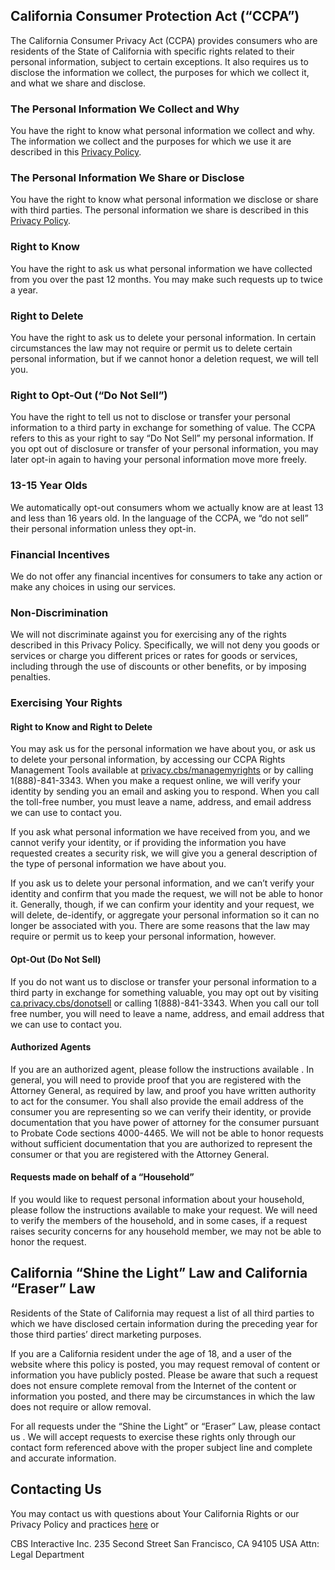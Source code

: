 California Consumer Protection Act (“CCPA”)
-------------------------------------------

The California Consumer Privacy Act (CCPA) provides consumers who are residents of the State of California with specific rights related to their personal information, subject to certain exceptions. It also requires us to disclose the information we collect, the purposes for which we collect it, and what we share and disclose.

### The Personal Information We Collect and Why

You have the right to know what personal information we collect and why. The information we collect and the purposes for which we use it are described in this [Privacy Policy](http://privacy.cbs/#types-of-information-we-collect).

### The Personal Information We Share or Disclose

You have the right to know what personal information we disclose or share with third parties. The personal information we share is described in this [Privacy Policy](http://privacy.cbs/#how-we-share-your-information).

### Right to Know

You have the right to ask us what personal information we have collected from you over the past 12 months. You may make such requests up to twice a year.

### Right to Delete

You have the right to ask us to delete your personal information. In certain circumstances the law may not require or permit us to delete certain personal information, but if we cannot honor a deletion request, we will tell you.

### Right to Opt-Out (“Do Not Sell”)

You have the right to tell us not to disclose or transfer your personal information to a third party in exchange for something of value. The CCPA refers to this as your right to say “Do Not Sell” my personal information. If you opt out of disclosure or transfer of your personal information, you may later opt-in again to having your personal information move more freely.

### 13-15 Year Olds

We automatically opt-out consumers whom we actually know are at least 13 and less than 16 years old. In the language of the CCPA, we “do not sell” their personal information unless they opt-in.

### Financial Incentives

We do not offer any financial incentives for consumers to take any action or make any choices in using our services.

### Non-Discrimination

We will not discriminate against you for exercising any of the rights described in this Privacy Policy. Specifically, we will not deny you goods or services or charge you different prices or rates for goods or services, including through the use of discounts or other benefits, or by imposing penalties.

### Exercising Your Rights

#### Right to Know and Right to Delete

You may ask us for the personal information we have about you, or ask us to delete your personal information, by accessing our CCPA Rights Management Tools available at [privacy.cbs/managemyrights](http://privacy.cbs/managemyrights) or by calling 1(888)-841-3343. When you make a request online, we will verify your identity by sending you an email and asking you to respond. When you call the toll-free number, you must leave a name, address, and email address we can use to contact you.

If you ask what personal information we have received from you, and we cannot verify your identity, or if providing the information you have requested creates a security risk, we will give you a general description of the type of personal information we have about you.

If you ask us to delete your personal information, and we can’t verify your identity and confirm that you made the request, we will not be able to honor it. Generally, though, if we can confirm your identity and your request, we will delete, de-identify, or aggregate your personal information so it can no longer be associated with you. There are some reasons that the law may require or permit us to keep your personal information, however.

#### Opt-Out (Do Not Sell)

If you do not want us to disclose or transfer your personal information to a third party in exchange for something valuable, you may opt out by visiting [ca.privacy.cbs/donotsell](http://ca.privacy.cbs/donotsell) or calling 1(888)-841-3343. When you call our toll free number, you will need to leave a name, address, and email address that we can use to contact you.

#### Authorized Agents

If you are an authorized agent, please follow the instructions available . In general, you will need to provide proof that you are registered with the Attorney General, as required by law, and proof you have written authority to act for the consumer. You shall also provide the email address of the consumer you are representing so we can verify their identity, or provide documentation that you have power of attorney for the consumer pursuant to Probate Code sections 4000-4465. We will not be able to honor requests without sufficient documentation that you are authorized to represent the consumer or that you are registered with the Attorney General.

#### Requests made on behalf of a “Household”

If you would like to request personal information about your household, please follow the instructions available to make your request. We will need to verify the members of the household, and in some cases, if a request raises security concerns for any household member, we may not be able to honor the request.

California “Shine the Light” Law and California “Eraser” Law
------------------------------------------------------------

Residents of the State of California may request a list of all third parties to which we have disclosed certain information during the preceding year for those third parties’ direct marketing purposes.

If you are a California resident under the age of 18, and a user of the website where this policy is posted, you may request removal of content or information you have publicly posted. Please be aware that such a request does not ensure complete removal from the Internet of the content or information you posted, and there may be circumstances in which the law does not require or allow removal.

For all requests under the “Shine the Light” or “Eraser” Law, please contact us . We will accept requests to exercise these rights only through our contact form referenced above with the proper subject line and complete and accurate information.

Contacting Us
-------------

You may contact us with questions about Your California Rights or our Privacy Policy and practices [here](https://privacy.cbs/contactus) or

CBS Interactive Inc. 235 Second Street San Francisco, CA 94105 USA Attn: Legal Department
